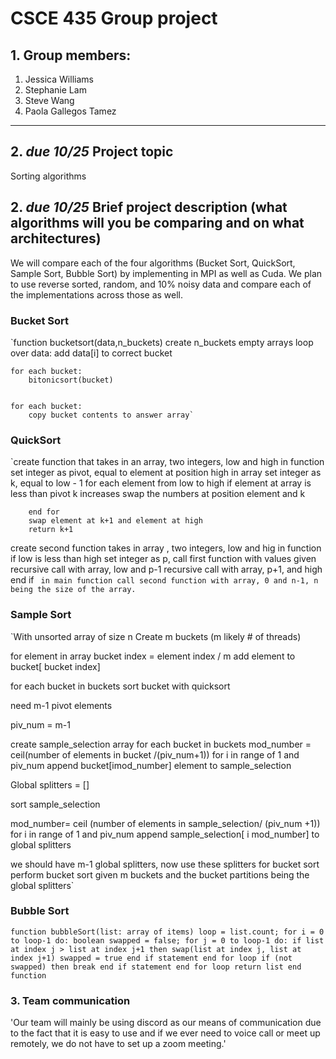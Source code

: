 # CSCE 435 Group project

## 1. Group members:
1. Jessica Williams
2. Stephanie Lam
3. Steve Wang
4. Paola Gallegos Tamez

---

## 2. _due 10/25_ Project topic
Sorting algorithms

## 2. _due 10/25_ Brief project description (what algorithms will you be comparing and on what architectures)

We will compare each of the four algorithms (Bucket Sort, QuickSort, Sample Sort, Bubble Sort) by implementing in MPI as well as Cuda. We plan to use reverse sorted, random, and 10% noisy data and compare each of the implementations across those as well.

### Bucket Sort
`function bucketsort(data,n_buckets)
	create n_buckets empty arrays
	loop over data:
		add data[i] to correct bucket

	for each bucket:
		bitonicsort(bucket)


	for each bucket:
		copy bucket contents to answer array`


### QuickSort
`create function that takes in an array, two integers, low and high
	in function
		set integer as pivot, equal to element at position high in array
		set integer as k, equal to low - 1
		for each element from low to high
			if element at array is less than pivot
				k increases
				swap the numbers at position element and k
			
		end for
		swap element at k+1 and element at high
		return k+1

create second function takes in array , two integers, low and hig
	in function
		if low is less than high
			set integer as p, call first function with values given
			recursive call with array, low and p-1
			recursive call with array, p+1, and high
		end if
`
in main function call second function with array, 0 and n-1, n being the size of the array.`


### Sample Sort
`With unsorted array of size n
Create m buckets (m likely # of threads)

for element in array
    bucket index = element index / m
    add element to bucket[ bucket index]

for each bucket in buckets
    sort bucket with quicksort

need m-1 pivot elements

piv_num = m-1

create sample_selection array
for each bucket in buckets
    mod_number = ceil(number of elements in bucket /(piv_num+1))
    for i in range of 1 and piv_num
        append bucket[imod_number] element to sample_selection


Global splitters = []

sort sample_selection

mod_number= ceil (number of elements in sample_selection/ (piv_num +1))
for i in range of 1 and piv_num
    append sample_selection[ i mod_number] to global splitters

we should have m-1 global splitters, now use these splitters for bucket sort
perform bucket sort given m buckets and the bucket partitions being the global splitters`

### Bubble Sort
`function bubbleSort(list: array of items)
	loop = list.count;
	for i = 0 to loop-1 do:
	    boolean swapped = false;
	    for j = 0 to loop-1 do:
	        if list at index j > list at index j+1 then
	        	swap(list at index j, list at index j+1)
	            swapped = true
	         end if statement
	    end for loop
	    if (not swapped) then
	        break
	    end if statement
	end for loop
	return list
end function`

### 3. Team communication
'Our team will mainly be using discord as our means of communication due to the fact that it is easy to use and if we ever need to voice call or meet up remotely, we do not have to set up a zoom meeting.'

